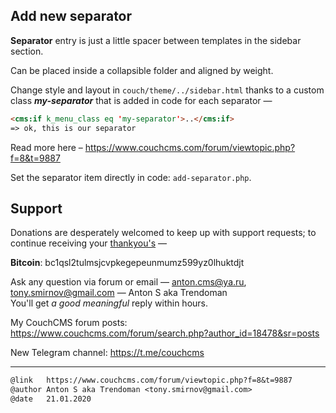 ## Add new separator

**Separator** entry is just a little spacer between templates in the sidebar section.

Can be placed inside a collapsible folder and aligned by weight.

Change style and layout in `couch/theme/../sidebar.html` thanks to a custom class ***my-separator*** that is added in code for each separator &mdash;
```html
<cms:if k_menu_class eq 'my-separator'>..</cms:if>
=> ok, this is our separator
```
Read more here &ndash; https://www.couchcms.com/forum/viewtopic.php?f=8&t=9887

Set the separator item directly in code: `add-separator.php`.

## Support

Donations are desperately welcomed to keep up with support requests; to continue receiving your [thankyou's](https://github.com/trendoman/Dignotas) &mdash;

**Bitcoin**: bc1qsl2tulmsjcvpkegepeunmumz599yz0lhuktdjt

Ask any question via forum or email &mdash; <anton.cms@ya.ru>, <tony.smirnov@gmail.com> &mdash; Anton S aka Trendoman<br>
You'll get *a good meaningful* reply within hours.

My CouchCMS forum posts: https://www.couchcms.com/forum/search.php?author_id=18478&sr=posts

New Telegram channel: https://t.me/couchcms

---

```txt
@link   https://www.couchcms.com/forum/viewtopic.php?f=8&t=9887
@author Anton S aka Trendoman <tony.smirnov@gmail.com>
@date   21.01.2020
```
